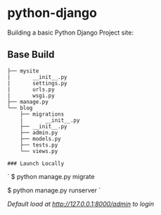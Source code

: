 # python-django

Building a basic Python Django Project site:

## Base Build
```
├── mysite
|       __init__.py
|       settings.py
|       urls.py
|       wsgi.py
├── manage.py
└── blog
    ├── migrations
    |       __init__.py
    ├── __init__.py
    ├── admin.py
    ├── models.py
    ├── tests.py
    └── views.py 

### Launch Locally
```
`
$ python manage.py migrate

$ python manage.py runserver
`

*Default load at _http://127.0.0.1:8000/admin to login_*
